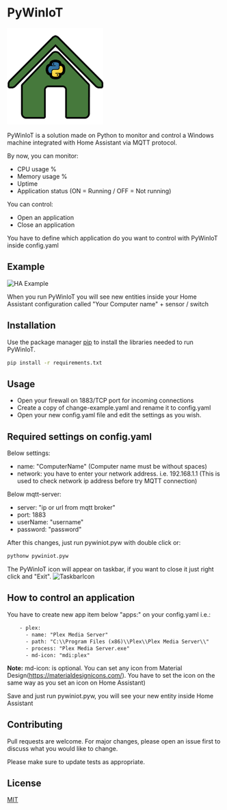 # PyWinIoT
![PyWinIoT Logo](https://github.com/ezecuervo/PyWinIoT/blob/master/pywiniot.png?raw=true)

PyWinIoT is a solution made on Python to monitor and control a Windows machine integrated with Home Assistant via MQTT protocol.

By now, you can monitor:
- CPU usage %
- Memory usage %
- Uptime
- Application status (ON = Running / OFF = Not running)

You can control:
- Open an application
- Close an application

You have to define which application do you want to control with PyWinIoT inside config.yaml

## Example
![HA Example](https://i.ibb.co/K7hpTbf/ha-example.png)


When you run PyWinIoT you will see new entities inside your Home Assistant configuration called "Your Computer name" + sensor / switch

## Installation

Use the package manager [pip](https://pip.pypa.io/en/stable/) to install the libraries needed to run PyWinIoT.

```bash
pip install -r requirements.txt
```

## Usage
- Open your firewall on 1883/TCP port for incoming connections
- Create a copy of change-example.yaml and rename it to config.yaml
- Open your new config.yaml file and edit the settings as you wish.

## Required settings on config.yaml
Below settings: 
- name: "ComputerName" (Computer name must be without spaces)
- network: you have to enter your network address. i.e. 192.168.1.1 (This is used to check network ip address before try MQTT connection)

Below mqtt-server:
- server: "ip or url from mqtt broker"
- port: 1883
- userName: "username"
- password: "password"

After this changes, just run pywiniot.pyw with double click or:

```bash
pythonw pywiniot.pyw
```

The PyWinIoT icon will appear on taskbar, if you want to close it just right click and "Exit".
![TaskbarIcon](https://i.ibb.co/g41nGkh/pywiniot-taskbar.png)

## How to control an application
You have to create new app item below "apps:" on your config.yaml i.e.:

        - plex:
          - name: "Plex Media Server"
          - path: "C:\\Program Files (x86)\\Plex\\Plex Media Server\\"
          - process: "Plex Media Server.exe"
          - md-icon: "mdi:plex"

**Note:** md-icon: is optional. You can set any icon from Material Design(https://materialdesignicons.com/). You have to set the icon on the same way as you set an icon on Home Assistant)

Save and just run pywiniot.pyw, you will see your new entity inside Home Assistant

## Contributing
Pull requests are welcome. For major changes, please open an issue first to discuss what you would like to change.

Please make sure to update tests as appropriate.

## License
[MIT](https://choosealicense.com/licenses/mit/)
